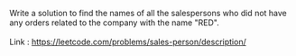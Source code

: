 Write a solution to find the names of all the salespersons who did not have any orders related to the company with the name "RED".
<br>
<br>
Link : https://leetcode.com/problems/sales-person/description/
